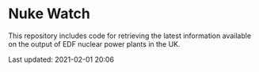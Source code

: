 # Nuke Watch

This repository includes code for retrieving the latest information available on the output of EDF nuclear power plants in the UK.

Last updated: 2021-02-01 20:06